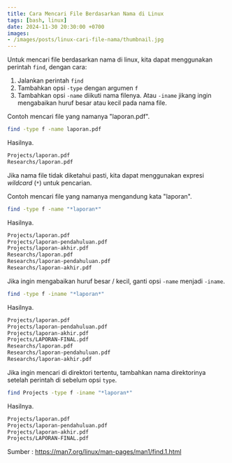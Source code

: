 ```yaml
---
title: Cara Mencari File Berdasarkan Nama di Linux
tags: [bash, linux]
date: 2024-11-30 20:30:00 +0700
images:
- /images/posts/linux-cari-file-nama/thumbnail.jpg
---
```


Untuk mencari file berdasarkan nama di linux, kita dapat menggunakan perintah `find`, dengan cara:

<!--more-->

1. Jalankan perintah `find`
2. Tambahkan opsi `-type` dengan argumen `f`
3. Tambahkan opsi `-name` diikuti nama filenya. Atau `-iname` jikang ingin mengabaikan huruf besar atau kecil pada nama file.

Contoh mencari file yang namanya "laporan.pdf".

```bash
find -type f -name laporan.pdf
```

Hasilnya.

```bash
Projects/laporan.pdf
Researchs/laporan.pdf
```

Jika nama file tidak diketahui pasti, kita dapat menggunakan expresi *wildcard* (`*`) untuk pencarian.

Contoh mencari file yang namanya mengandung kata "laporan".

```bash
find -type f -name "*laporan*"
```

Hasilnya.

```bash
Projects/laporan.pdf
Projects/laporan-pendahuluan.pdf
Projects/laporan-akhir.pdf
Researchs/laporan.pdf
Researchs/laporan-pendahuluan.pdf
Researchs/laporan-akhir.pdf
```

Jika ingin mengabaikan huruf besar / kecil, ganti opsi `-name` menjadi `-iname`.

```bash
find -type f -iname "*laporan*"
```

Hasilnya.

```bash
Projects/laporan.pdf
Projects/laporan-pendahuluan.pdf
Projects/laporan-akhir.pdf
Projects/LAPORAN-FINAL.pdf
Researchs/laporan.pdf
Researchs/laporan-pendahuluan.pdf
Researchs/laporan-akhir.pdf
```

Jika ingin mencari di direktori tertentu, tambahkan nama direktorinya setelah perintah di sebelum opsi `type`.

```bash
find Projects -type f -iname "*laporan*"
```

Hasilnya.

```bash
Projects/laporan.pdf
Projects/laporan-pendahuluan.pdf
Projects/laporan-akhir.pdf
Projects/LAPORAN-FINAL.pdf
```

Sumber : https://man7.org/linux/man-pages/man1/find.1.html